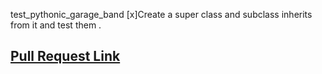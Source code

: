 test_pythonic_garage_band
[x]Create a super class and subclass inherits  from it and test them .
## [Pull Request Link](https://github.com/mohammadsilwadi/pythonic-garage-band/pull/1)